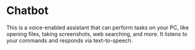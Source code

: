 # Chatbot
This is a voice-enabled assistant that can perform tasks on your PC, like opening files, taking screenshots, web searching, and more. It listens to your commands and responds via text-to-speech.
